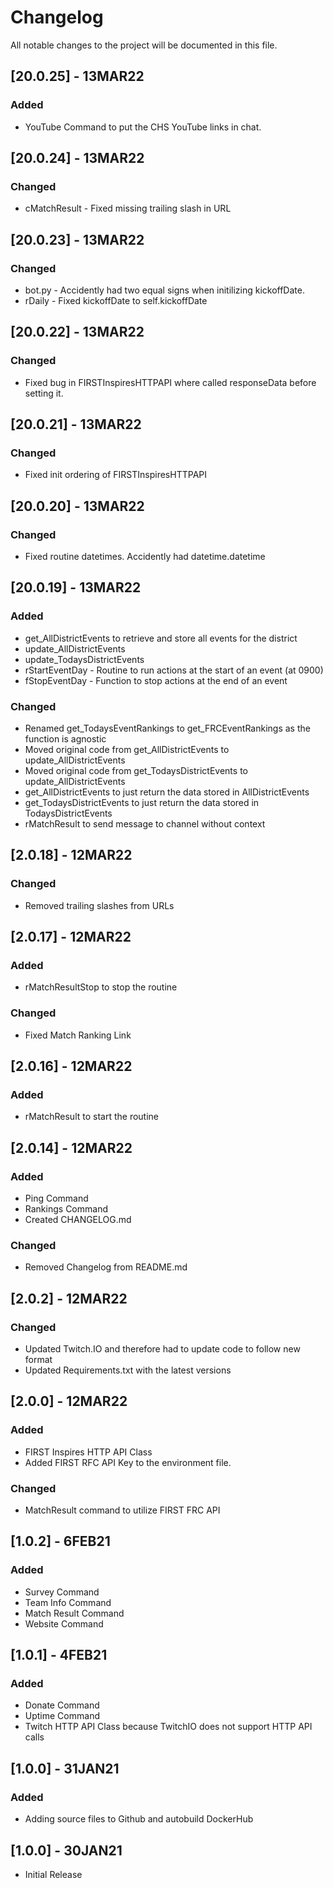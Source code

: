 # Changelog

All notable changes to the project will be documented in this file.

## [20.0.25] - 13MAR22
### Added
- YouTube Command to put the CHS YouTube links in chat.

## [20.0.24] - 13MAR22
### Changed
- cMatchResult - Fixed missing trailing slash in URL

## [20.0.23] - 13MAR22
### Changed
- bot.py - Accidently had two equal signs when initilizing kickoffDate.
- rDaily - Fixed kickoffDate to self.kickoffDate

## [20.0.22] - 13MAR22
### Changed
- Fixed bug in FIRSTInspiresHTTPAPI where called responseData before setting it.

## [20.0.21] - 13MAR22
### Changed
- Fixed init ordering of FIRSTInspiresHTTPAPI

## [20.0.20] - 13MAR22
### Changed
- Fixed routine datetimes. Accidently had datetime.datetime

## [20.0.19] - 13MAR22
### Added
- get_AllDistrictEvents to retrieve and store all events for the district
- update_AllDistrictEvents
- update_TodaysDistrictEvents
- rStartEventDay - Routine to run actions at the start of an event (at 0900)
- fStopEventDay - Function to stop actions at the end of an event

### Changed
- Renamed get_TodaysEventRankings to get_FRCEventRankings as the function is agnostic
- Moved original code from get_AllDistrictEvents to update_AllDistrictEvents
- Moved original code from get_TodaysDistrictEvents to update_AllDistrictEvents
- get_AllDistrictEvents to just return the data stored in AllDistrictEvents
- get_TodaysDistrictEvents to just return the data stored in TodaysDistrictEvents
- rMatchResult to send message to channel without context 

## [2.0.18] - 12MAR22
### Changed
- Removed trailing slashes from URLs

## [2.0.17] - 12MAR22
### Added
- rMatchResultStop to stop the routine

### Changed
- Fixed Match Ranking Link

## [2.0.16] - 12MAR22
### Added
- rMatchResult to start the routine

## [2.0.14] - 12MAR22
### Added
- Ping Command
- Rankings Command
- Created CHANGELOG.md

### Changed
- Removed Changelog from README.md

## [2.0.2] - 12MAR22
### Changed
- Updated Twitch.IO and therefore had to update code to follow new format
- Updated Requirements.txt with the latest versions

## [2.0.0] - 12MAR22
### Added
- FIRST Inspires HTTP API Class
- Added FIRST RFC API Key to the environment file.

### Changed
- MatchResult command to utilize FIRST FRC API

## [1.0.2] - 6FEB21
### Added
- Survey Command
- Team Info Command
- Match Result Command
- Website Command

## [1.0.1] - 4FEB21
### Added
- Donate Command
- Uptime Command
- Twitch HTTP API Class because TwitchIO does not support HTTP API calls

## [1.0.0] - 31JAN21
### Added
- Adding source files to Github and autobuild DockerHub

## [1.0.0] - 30JAN21
- Initial Release